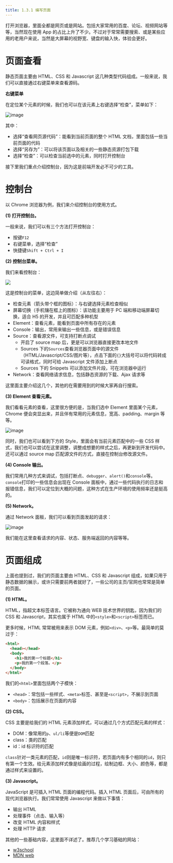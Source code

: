 ```yaml
---
title: 1.3.1 编写页面
---
```


打开浏览器，里面全都是网页或是网站。包括大家常用的百度、论坛、视频网站等等，当然现在使用 App 的占比上升了不少。不过对于常常需要搜索、或是某些应用的老用户来说，当然是大屏幕的视野宽、键盘的输入快，体验会更好。

# 页面查看

静态页面主要由 HTML、CSS 和 Javascript 这几种类型代码组成。一般来说，我们可以直接通过右键菜单来查看源码。

**右键菜单**

在定位某个元素的时候，我们也可以在该元素上右键选择“检查”，菜单如下：

![image](https://github-imglib-1255459943.cos.ap-chengdu.myqcloud.com/1510044313%281%29.png)

其中：

- 选择“查看网页源代码”：能看到当前页面的整个 HTML 文档，里面包括一些当前页面的代码
- 选择“另存为”：可以将该页面以及相关的一些静态资源打包下载
- 选择“检查”：可以检查当前选中的元素，同时打开控制台

接下里我们重点介绍控制台，因为这是前端开发必不可少的工具。

# 控制台

以 Chrome 浏览器为例，我们来介绍控制台的使用方式。

**(1) 打开控制台。**

一般来说，我们可以有三个方法打开控制台：

- 按键`F12`
- 右键菜单，选择“检查”
- 快捷键`Shift + Ctrl + I`

**(2) 控制台菜单。**

我们来看控制台：

![](https://github-imglib-1255459943.cos.ap-chengdu.myqcloud.com/me-book-1-3.jpg)

这是控制台的菜单，这边简单做介绍（从左往右）：

- 检查元素（箭头带个框的图标）：与右键选择元素检查相似
- 屏幕切换（手机镶在框上的图标）：该功能主要用于 PC 端和移动端屏幕切换，适合 H5 的开发，并且可匹配多种机型
- Element：查看元素，能看到页面中所有存在的元素
- Console：输出，常用来输出一些信息，或是错误信息
- Source：查看源文件，可支持打断点调试
  - 开启了 source map 后，更是可以浏览器直接更改本地文件
  - Sources 下的`Sources`查看浏览器页面中的源文件（HTML/Javascript/CSS/图片等），点击下面的`{}`大括号可以将代码转成可读格式，同时可给 Javascript 文件添加上断点
  - Sources 下的 Snippets 可以添加文件片段，可在浏览器中运行
- Network：查看网络请求信息，包括静态资源的下载、Ajax 请求等

这里面主要介绍这几个，其他的在需要用到的时候大家再自行搜索。

**(3) Element 查看元素。**

我们看看元素的查看，这里很方便的是，当我们选中 Element 里面某个元素，Chrome 便会突显出来，并且伴有常用的元素信息，宽高、padding、margin 等等。

![image](https://github-imglib-1255459943.cos.ap-chengdu.myqcloud.com/%7B521323E8-144E-4B2D-8567-9488ACB1EB4C%7D.png)

同时，我们也可以看到下方的 Style，里面会有当前元素匹配中的一些 CSS 样式，我们也可以尝试在这里调整，调整成想要的样式之后，再更新到开发代码中。还可以通过 source map 匹配源文件的方式，直接在控制台修改源文件。

**(4) Console 输出。**

我们常用几种方式来调试，包括打断点、`debugger`、`alert()`和`console`等。`console`打印的一些信息会出现在 Console 面板中，通过一些代码执行的日志和报错信息，我们可以定位到大概的问题，这种方式在生产环境的使用频率还是挺高的。

**(5) Network。**

通过 Network 面板，我们可以看到页面发起的请求：

![image](https://github-imglib-1255459943.cos.ap-chengdu.myqcloud.com/1510046804%281%29.png)

我们能在这里查看请求的内容、状态、服务端返回的内容等等。

# 页面组成

上面也提到过，我们的页面主要由 HTML、CSS 和 Javascript 组成，如果只用于静态数据的展示，或许只需要前两者就好了，一些公司的主页/官网也常常是简单的页面。

**(1) HTML。**

HTML，指超文本标签语言。它被称为通向 WEB 技术世界的钥匙，因为我们的 CSS 和 Javascript，其实也属于 HTML 中的`<style>`和`<script>`标签而已。

更多时候，HTML 常常被用来表示 DOM 元素，例如`<div>`、`<p>`等。最简单的莫过于：

```html
<html>
  <head></head>
  <body>
    <h1>我的第一个标题</h1>
    <p>我的第一个段落。</p>
  </body>
</html>
```

我们的`<html>`里面包括两个子模快：

- `<head>`：常包括一些样式、`<meta>`标签、甚至是`<script>`，不展示到页面
- `<body>`：包括展示在页面的内容

**(2) CSS。**

CSS 主要是给我们的 HTML 元素添加样式，可以通过几个方式匹配元素的样式：

- DOM：像常用的`p`、`ul/li`等便是`DOM`匹配
- class：类的匹配
- id：id 标识符的匹配

`class`针对一类元素的匹配，`id`则是唯一标识符，若页面内有多个相同的`id`，则只有第一个生效。给元素添加样式像是绘画的过程，绘制边框、大小、颜色等，都是通过样式来设置的。

**(3) Javascript。**

JavaScript 是可插入 HTML 页面的编程代码。插入 HTML 页面后，可由所有的现代浏览器执行。我们常常使用 Javascript 来做以下事情：

- 输出 HTML
- 处理事件（点击、输入等）
- 改变 HTML 内容和样式
- 处理 HTTP 请求

其他的一些基础内容，这里面不详述了。推荐几个学习基础的网站：

- [w3school](http://www.w3school.com.cn/index.html)
- [MDN web](https://developer.mozilla.org/zh-CN/docs/Web/HTML)
